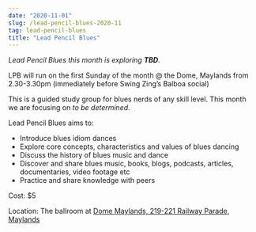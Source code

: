 ```yaml
---
date: "2020-11-01"
slug: /lead-pencil-blues-2020-11
tag: lead-pencil-blues
title: "Lead Pencil Blues"
---
```


_Lead Pencil Blues this month is exploring **TBD**._

<!-- more -->

LPB will run on the first Sunday of the month @ the Dome, Maylands from 2.30-3.30pm (immediately before Swing Zing’s Balboa social)

This is a guided study group for blues nerds of any skill level. This month we are focusing on _to be determined_.

Lead Pencil Blues aims to:

- Introduce blues idiom dances
- Explore core concepts, characteristics and values of blues dancing
- Discuss the history of blues music and dance
- Discover and share blues music, books, blogs, podcasts, articles, documentaries, video footage etc
- Practice and share knowledge with peers

Cost: \$5

Location: The ballroom at [Dome Maylands, 219-221 Railway Parade, Maylands](https://goo.gl/maps/3cGPv4r3ehVsyBQd9)
